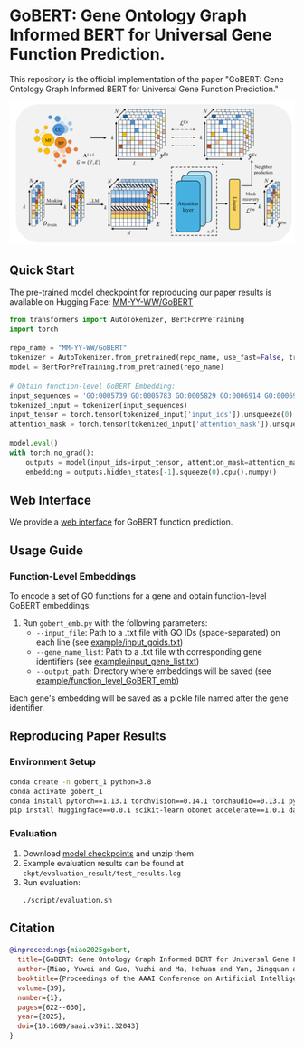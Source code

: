 # GoBERT: Gene Ontology Graph Informed BERT for Universal Gene Function Prediction.

This repository is the official implementation of the paper "GoBERT: Gene Ontology Graph Informed BERT for Universal Gene Function Prediction."

![GoBERT Overview](Figures/GoBERT_overview.png)

## Quick Start

The pre-trained model checkpoint for reproducing our paper results is available on Hugging Face:
[MM-YY-WW/GoBERT](https://huggingface.co/MM-YY-WW/GoBERT/tree/main)

```python
from transformers import AutoTokenizer, BertForPreTraining
import torch

repo_name = "MM-YY-WW/GoBERT"
tokenizer = AutoTokenizer.from_pretrained(repo_name, use_fast=False, trust_remote_code=True)
model = BertForPreTraining.from_pretrained(repo_name)

# Obtain function-level GoBERT Embedding:
input_sequences = 'GO:0005739 GO:0005783 GO:0005829 GO:0006914 GO:0006915 GO:0006979 GO:0031966 GO:0051560'
tokenized_input = tokenizer(input_sequences)
input_tensor = torch.tensor(tokenized_input['input_ids']).unsqueeze(0)
attention_mask = torch.tensor(tokenized_input['attention_mask']).unsqueeze(0)

model.eval()
with torch.no_grad():
    outputs = model(input_ids=input_tensor, attention_mask=attention_mask, output_hidden_states=True)
    embedding = outputs.hidden_states[-1].squeeze(0).cpu().numpy() 
```

## Web Interface

We provide a [web interface](https://gobert.nasy.moe) for GoBERT function prediction.

## Usage Guide

### Function-Level Embeddings

To encode a set of GO functions for a gene and obtain function-level GoBERT embeddings:

1. Run `gobert_emb.py` with the following parameters:
   - `--input_file`: Path to a .txt file with GO IDs (space-separated) on each line (see [example/input_goids.txt](example/input_goids.txt))
   - `--gene_name_list`: Path to a .txt file with corresponding gene identifiers (see [example/input_gene_list.txt](example/input_gene_list.txt))
   - `--output_path`: Directory where embeddings will be saved (see [example/function_level_GoBERT_emb](example/function_level_GoBERT_emb))

Each gene's embedding will be saved as a pickle file named after the gene identifier.

## Reproducing Paper Results

### Environment Setup

```bash
conda create -n gobert_1 python=3.8
conda activate gobert_1
conda install pytorch==1.13.1 torchvision==0.14.1 torchaudio==0.13.1 pytorch-cuda=11.7 -c pytorch -c nvidia
pip install huggingface==0.0.1 scikit-learn obonet accelerate==1.0.1 datasets==3.0.1 tqdm pandas numpy transformers==4.46.3
```

### Evaluation

1. Download [model checkpoints](https://drive.google.com/file/d/1OiW862YE_0FKzinyPEaFi5w87W_vLaVg/view?usp=sharing) and unzip them
2. Example evaluation results can be found at `ckpt/evaluation_result/test_results.log`
3. Run evaluation:
   ```bash
   ./script/evaluation.sh
   ```

## Citation

```bibtex
@inproceedings{miao2025gobert,
  title={GoBERT: Gene Ontology Graph Informed BERT for Universal Gene Function Prediction},
  author={Miao, Yuwei and Guo, Yuzhi and Ma, Hehuan and Yan, Jingquan and Jiang, Feng and Liao, Rui and Huang, Junzhou},
  booktitle={Proceedings of the AAAI Conference on Artificial Intelligence},
  volume={39},
  number={1},
  pages={622--630},
  year={2025},
  doi={10.1609/aaai.v39i1.32043}
}
```